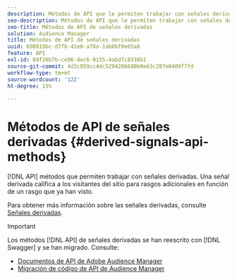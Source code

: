 ```yaml
---
description: Métodos de API que le permiten trabajar con señales derivadas. Una señal derivada califica a los visitantes del sitio para rasgos adicionales en función de un rasgo que ya han visto.
seo-description: Métodos de API que le permiten trabajar con señales derivadas. Una señal derivada califica a los visitantes del sitio para rasgos adicionales en función de un rasgo que ya han visto.
seo-title: Métodos de API de señales derivadas
solution: Audience Manager
title: Métodos de API de señales derivadas
uuid: 698019bc-d7f6-41e0-a78a-1ab0bf0e65a0
feature: API
exl-id: 69f26b7b-ce96-4ec6-9155-4abd7c8338b1
source-git-commit: 4d3c859cc4dc5294286680b0e63c287e0409f7fd
workflow-type: tm+mt
source-wordcount: '122'
ht-degree: 15%

---
```


# Métodos de API de señales derivadas {#derived-signals-api-methods}

[!DNL API] métodos que permiten trabajar con señales derivadas. Una señal derivada califica a los visitantes del sitio para rasgos adicionales en función de un rasgo que ya han visto.

<!-- c_separator.xml -->

Para obtener más información sobre las señales derivadas, consulte [Señales derivadas](../../features/derived-signals.md).

>[!IMPORTANT]
>
>Los métodos [!DNL API] de señales derivadas se han reescrito con [!DNL Swagger] y se han migrado. Consulte:
>
>* [Documentos de API de Adobe Audience Manager](https://bank.demdex.com/portal/swagger/index.html)
>* [Migración de código de API de Audience Manager](../../api/api-swagger-migration.md)

